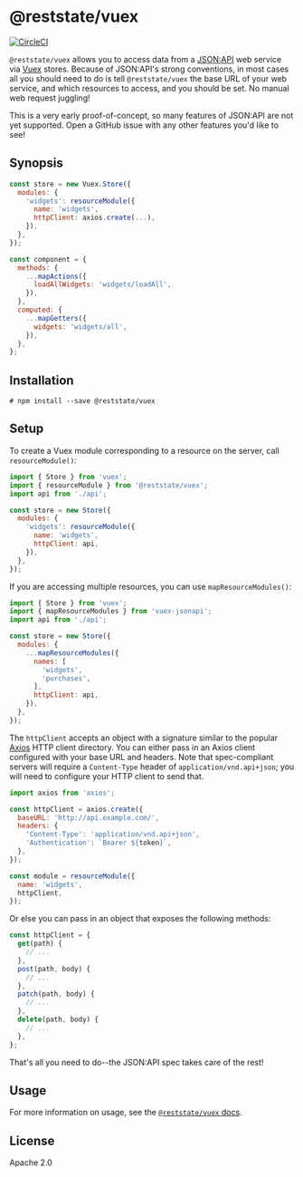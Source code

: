 # @reststate/vuex

[![CircleCI](https://circleci.com/gh/reststate/reststate-vuex.svg?style=svg)](https://circleci.com/gh/reststate/reststate-vuex)

`@reststate/vuex` allows you to access data from a [JSON:API](http://jsonapi.org/) web service via [Vuex](https://vuex.vuejs.org/) stores. Because of JSON:API's strong conventions, in most cases all you should need to do is tell `@reststate/vuex` the base URL of your web service, and which resources to access, and you should be set. No manual web request juggling!

This is a very early proof-of-concept, so many features of JSON:API are not yet supported. Open a GitHub issue with any other features you'd like to see!

## Synopsis

```javascript
const store = new Vuex.Store({
  modules: {
    'widgets': resourceModule({
      name: 'widgets',
      httpClient: axios.create(...),
    }),
  },
});

const component = {
  methods: {
    ...mapActions({
      loadAllWidgets: 'widgets/loadAll',
    }),
  },
  computed: {
    ...mapGetters({
      widgets: 'widgets/all',
    }),
  },
};
```

## Installation

```
# npm install --save @reststate/vuex
```

## Setup

To create a Vuex module corresponding to a resource on the server, call `resourceModule()`:

```javascript
import { Store } from 'vuex';
import { resourceModule } from '@reststate/vuex';
import api from './api';

const store = new Store({
  modules: {
    'widgets': resourceModule({
      name: 'widgets',
      httpClient: api,
    }),
  },
});
```

If you are accessing multiple resources, you can use `mapResourceModules()`:

```javascript
import { Store } from 'vuex';
import { mapResourceModules } from 'vuex-jsonapi';
import api from './api';

const store = new Store({
  modules: {
    ...mapResourceModules({
      names: [
        'widgets',
        'purchases',
      ],
      httpClient: api,
    }),
  },
});
```

The `httpClient` accepts an object with a signature similar to the popular [Axios](https://github.com/axios/axios) HTTP client directory. You can either pass in an Axios client configured with your base URL and headers. Note that spec-compliant servers will require a `Content-Type` header of `application/vnd.api+json`; you will need to configure your HTTP client to send that.

```javascript
import axios from 'axios';

const httpClient = axios.create({
  baseURL: 'http://api.example.com/',
  headers: {
    'Content-Type': 'application/vnd.api+json',
    'Authentication': `Bearer ${token}`,
  },
});

const module = resourceModule({
  name: 'widgets',
  httpClient,
});
```

Or else you can pass in an object that exposes the following methods:

```javascript
const httpClient = {
  get(path) {
    // ...
  },
  post(path, body) {
    // ...
  },
  patch(path, body) {
    // ...
  },
  delete(path, body) {
    // ...
  },
};
```

That's all you need to do--the JSON:API spec takes care of the rest!

## Usage

For more information on usage, see the [`@reststate/vuex` docs](https://vuex.reststate.org).

## License

Apache 2.0
